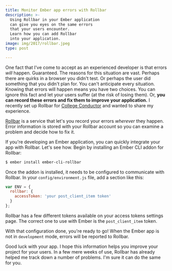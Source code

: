 ```yaml
---
title: Monitor Ember app errors with Rollbar
description: >-
  Using Rollbar in your Ember application
  can give you eyes on the same errors
  that your users encounter.
  Learn how you can add Rollbar
  into your application.
image: img/2017/rollbar.jpeg
type: post

---
```


One fact that I've come to accept
as an experienced developer
is that errors *will* happen.
Guaranteed.
The reasons for this situation
are vast.
Perhaps there are quirks
in a browser you didn't test.
Or perhaps the user did something
that you didn't plan for.
You can't anticipate every situation.
Knowing that errors will happen means you have two choices.
You can ignore this fact
and let your users suffer
(at the risk of losing them).
Or,
**you can record these errors
and fix them
to improve your application.**
I recently set up Rollbar
for [College Conductor](https://www.collegeconductor.com/)
and wanted to share my experience.

[Rollbar](https://rollbar.com/)
is a service
that let's you record your errors
*wherever* they happen.
Error information is stored
with your Rollbar account
so you can examine a problem
and decide how to fix it.

If you're developing an Ember application,
you can quickly integrate your app
with Rollbar. Let's see how.
Begin by installing an Ember CLI addon
for Rollbar:

```bash
$ ember install ember-cli-rollbar
```

Once the addon is installed,
it needs to be configured
to communicate
with Rollbar.
In your `config/environment.js` file,
add a section like this:

```javascript
var ENV = {
  rollbar: {
    accessToken: 'your post_client_item token'
  }
};
```

Rollbar has a few different tokens
available on your access tokens settings page.
The correct one to use with Ember
is the `post_client_item` token.

With that configuration done,
you're ready to go!
When the Ember app is not in `development` mode,
errors will be reported to Rollbar.

Good luck with your app.
I hope this information helps you improve
your project
for your users.
In a few mere weeks of use,
Rollbar has already helped me
track down a number of problems.
I'm sure it can do the same for you.
